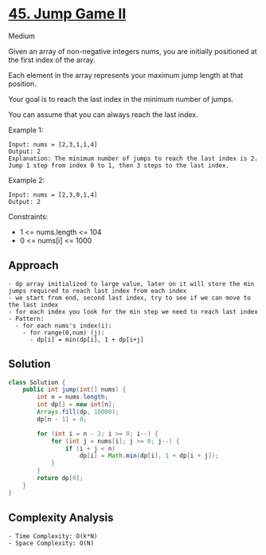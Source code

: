 # [45. Jump Game II](https://leetcode.com/problems/jump-game-ii/)
Medium


Given an array of non-negative integers nums, you are initially positioned at the first index of the array.

Each element in the array represents your maximum jump length at that position.

Your goal is to reach the last index in the minimum number of jumps.

You can assume that you can always reach the last index.

 

Example 1:
```
Input: nums = [2,3,1,1,4]
Output: 2
Explanation: The minimum number of jumps to reach the last index is 2. Jump 1 step from index 0 to 1, then 3 steps to the last index.
```
Example 2:
```
Input: nums = [2,3,0,1,4]
Output: 2
 ```

Constraints:

- 1 <= nums.length <= 104
- 0 <= nums[i] <= 1000

## Approach
```
- dp array initialized to large value, later on it will store the min jumps required to reach last index from each index
- we start from end, second last index, try to see if we can move to the last index
- for each index you look for the min step we need to reach last index
- Pattern:
  - for each nums's index(i):
    - for range(0,num) (j):
      - dp[i] = min(dp[i], 1 + dp[i+j]   
```

## Solution
```java
class Solution {
    public int jump(int[] nums) {
        int n = nums.length;
        int dp[] = new int[n];
        Arrays.fill(dp, 10000);
        dp[n - 1] = 0;

        for (int i = n - 2; i >= 0; i--) {
            for (int j = nums[i]; j >= 0; j--) {
                if (i + j < n)
                    dp[i] = Math.min(dp[i], 1 + dp[i + j]);
            }
        }
        return dp[0];
    }
}

```

## Complexity Analysis
```
- Time Complexity: O(k*N)
- Space Complexity: O(N)
```
